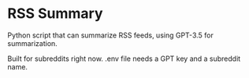 # RSS Summary

Python script that can summarize RSS feeds, using GPT-3.5 for summarization. 

Built for subreddits right now. .env file needs a GPT key and a subreddit name.

